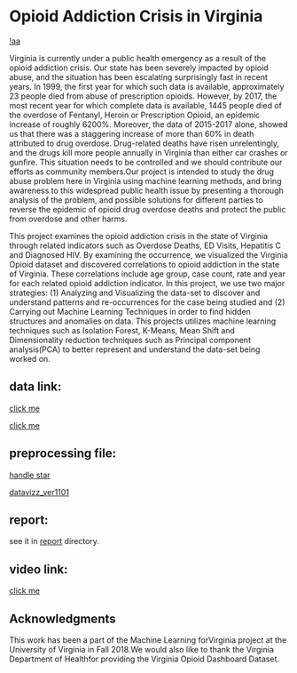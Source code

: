 # Opioid Addiction Crisis in Virginia

[!aa](images/choropleth_map.png)

Virginia  is  currently  under  a  public  health  emergency  as a  result  of  the  opioid  addiction  crisis.  Our  state  has  been severely impacted by opioid abuse, and the situation has been escalating  surprisingly  fast  in  recent  years.  In  1999,  the  first year for which such data is available, approximately 23 people died  from  abuse  of  prescription  opioids. However, by 2017, the  most  recent  year  for  which  complete  data is available, 1445 people died of the overdose of Fentanyl, Heroin or Prescription Opioid, an epidemic increase of roughly 6200%. Moreover,  the  data  of  2015-2017  alone,  showed  us  that there  was  a  staggering  increase  of  more  than  60%  in  death attributed  to drug overdose. Drug-related deaths have  risen unrelentingly,  and  the  drugs  kill  more  people  annually  in Virginia than either car crashes or gunfire. This situation needs to  be  controlled and  we  should  contribute  our  efforts  as community members.Our project is intended to study the drug abuse problem here in Virginia using machine learning methods, and bring awareness to this widespread public health issue by presenting a thorough analysis of the problem, and  possible solutions for different parties to reverse the epidemic of opioid drug overdose deaths and protect the public from overdose and other harms.

This  project  examines  the  opioid  addiction  crisis  in  the state  of  Virginia  through  related  indicators  such  as  Overdose Deaths, ED Visits, Hepatitis C and Diagnosed HIV. By examining the occurrence, we visualized the Virginia Opioid dataset and discovered correlations to opioid addiction in the state of Virginia. These correlations include age group, case count, rate and  year  for  each  related  opioid  addiction  indicator.  In  this project,  we  use  two  major  strategies:  (1)  Analyzing  and  Visualizing the data-set to discover and understand patterns and re-occurrences for the case being studied and (2) Carrying out Machine  Learning  Techniques  in  order  to  find  hidden  structures  and  anomalies  on  data.  This  projects  utilizes  machine learning  techniques  such  as  Isolation  Forest,  K-Means, Mean  Shift  and  Dimensionality  reduction  techniques  such as  Principal  component  analysis(PCA)  to  better  represent and understand the data-set being worked on.
## data link:
[click me](http://www.vdh.virginia.gov/content/uploads/sites/110/2018/11/Opioid-Dashboard-Dataset-View.xlsx)

[click me](http://www.vdh.virginia.gov/content/uploads/sites/110/2018/11/Opioid-Dashboard-Dataset-View-Age-Groups.xlsx)
## preprocessing file:
[handle star](https://www.dropbox.com/s/37kgpktnbo0p75u/Opioid_Age_Groups_handle_star.csv?dl=0)


[datavizz_ver1101](https://www.dropbox.com/s/5e327w7txeuqyno/dataset_properties_1101.ipynb?dl=0)

## report:

[view only^_^]: (https://www.overleaf.com/read/nfxmmbhtjngr)

see it in [report](./report) directory.

## video link:
[click me](https://youtu.be/Cq-OQ9UcBRo)


## Acknowledgments

This work  has  been  a  part  of  the  Machine  Learning  forVirginia project at the University of Virginia in Fall 2018.We would also like to thank the Virginia Department of Healthfor providing the Virginia Opioid Dashboard Dataset.
